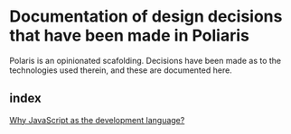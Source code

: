 # Documentation of design decisions that have been made in Poliaris

Polaris is an opinionated scafolding. Decisions have been made as to the technologies used therein, and these are documented here.

## index

[Why JavaScript as the development language?](developmentLanguage.md)

